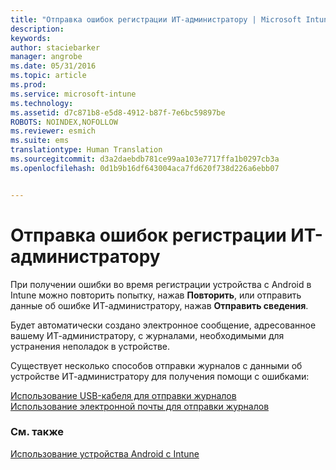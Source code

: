 ```yaml
---
title: "Отправка ошибок регистрации ИТ-администратору | Microsoft Intune"
description: 
keywords: 
author: staciebarker
manager: angrobe
ms.date: 05/31/2016
ms.topic: article
ms.prod: 
ms.service: microsoft-intune
ms.technology: 
ms.assetid: d7c871b8-e5d8-4912-b87f-7e6bc59897be
ROBOTS: NOINDEX,NOFOLLOW
ms.reviewer: esmich
ms.suite: ems
translationtype: Human Translation
ms.sourcegitcommit: d3a2daebdb781ce99aa103e7717ffa1b0297cb3a
ms.openlocfilehash: 0d1b9b16df643004aca7fd620f738d226a6ebb07


---
```



# Отправка ошибок регистрации ИТ-администратору

При получении ошибки во время регистрации устройства с Android в Intune можно повторить попытку, нажав **Повторить**, или отправить данные об ошибке ИТ-администратору, нажав **Отправить сведения**.

Будет автоматически создано электронное сообщение, адресованное вашему ИТ-администратору, с журналами, необходимыми для устранения неполадок в устройстве.

Существует несколько способов отправки журналов с данными об устройстве ИТ-администратору для получения помощи с ошибками:

[Использование USB-кабеля для отправки журналов](send-diagnostic-data-logs-to-your-it-administrator-using-a-usb-cable-android.md)</br>
[Использование электронной почты для отправки журналов](send-diagnostic-data-logs-to-your-it-administrator-using-email-android.md)

### См. также
[Использование устройства Android с Intune](using-your-android-device-with-intune.md)



<!--HONumber=Aug16_HO4-->


